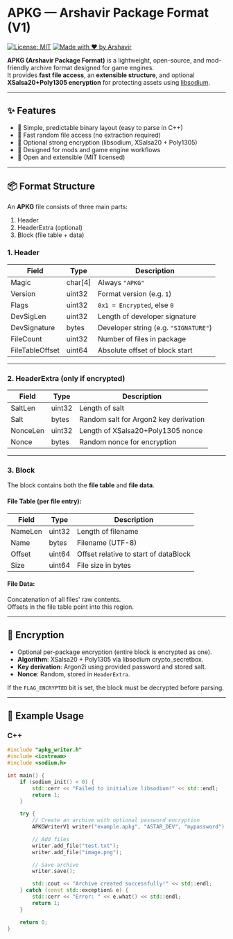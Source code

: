 # APKG — Arshavir Package Format (V1)
[![License: MIT](https://img.shields.io/badge/License-MIT-blue.svg)](LICENSE)
[![Made with ❤️ by Arshavir](https://img.shields.io/badge/Made%20by-Arshavir%20Mirzakhani-red)](#)

**APKG (Arshavir Package Format)** is a lightweight, open-source, and mod-friendly archive format designed for game engines.  
It provides **fast file access**, an **extensible structure**, and optional **XSalsa20+Poly1305 encryption** for protecting assets using [libsodium](https://doc.libsodium.org/).

---

## ✨ Features
- 🔹 Simple, predictable binary layout (easy to parse in C++)
- 🔹 Fast random file access (no extraction required)
- 🔹 Optional strong encryption (libsodium, XSalsa20 + Poly1305)
- 🔹 Designed for mods and game engine workflows
- 🔹 Open and extensible (MIT licensed)

---

## 📦 Format Structure

An **APKG** file consists of three main parts:
1. Header 
2. HeaderExtra (optional)
3. Block (file table + data)


### **1. Header**
| Field             | Type     | Description                            |
|-------------------|----------|----------------------------------------|
| Magic             | char[4]  | Always `"APKG"`                        |
| Version           | uint32   | Format version (e.g. `1`)              |
| Flags             | uint32   | `0x1 = Encrypted`, else `0`            |
| DevSigLen         | uint32   | Length of developer signature          |
| DevSignature      | bytes    | Developer string (e.g. `"SIGNATURE"`)  |
| FileCount         | uint32   | Number of files in package             |
| FileTableOffset   | uint64   | Absolute offset of block start         |

---

### **2. HeaderExtra (only if encrypted)**
| Field     | Type   | Description                           |
|-----------|--------|---------------------------------------|
| SaltLen   | uint32 | Length of salt                        |
| Salt      | bytes  | Random salt for Argon2 key derivation |
| NonceLen  | uint32 | Length of XSalsa20+Poly1305 nonce     |
| Nonce     | bytes  | Random nonce for encryption           |

---

### **3. Block**
The block contains both the **file table** and **file data**.

#### File Table (per file entry):
| Field     | Type     | Description                          |
|-----------|----------|--------------------------------------|
| NameLen   | uint32   | Length of filename                   |
| Name      | bytes    | Filename (UTF-8)                     |
| Offset    | uint64   | Offset relative to start of dataBlock|
| Size      | uint64   | File size in bytes                   |

#### File Data:
Concatenation of all files' raw contents.  
Offsets in the file table point into this region.

---

## 🔐 Encryption
- Optional per-package encryption (entire block is encrypted as one).  
- **Algorithm**: XSalsa20 + Poly1305 via libsodium crypto_secretbox.
- **Key derivation**: Argon2i using provided password and stored salt.
- **Nonce**: Random, stored in `HeaderExtra`.  

If the `FLAG_ENCRYPTED` bit is set, the block must be decrypted before parsing.

---

## 🚀 Example Usage

### C++

```c++
#include "apkg_writer.h"
#include <iostream>
#include <sodium.h>

int main() {
    if (sodium_init() < 0) {
        std::cerr << "Failed to initialize libsodium!" << std::endl;
        return 1;
    }

    try {
        // Create an archive with optional password encryption
        APKGWriterV1 writer("example.apkg", "ASTAR_DEV", "mypassword");

        // Add files
        writer.add_file("test.txt");
        writer.add_file("image.png");

        // Save archive
        writer.save();

        std::cout << "Archive created successfully!" << std::endl;
    } catch (const std::exception& e) {
        std::cerr << "Error: " << e.what() << std::endl;
        return 1;
    }

    return 0;
}
```